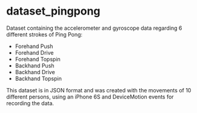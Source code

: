 # dataset_pingpong
Dataset containing the accelerometer and gyroscope data regarding 6 different strokes of Ping Pong:

- Forehand Push
- Forehand Drive
- Forehand Topspin
- Backhand Push
- Backhand Drive
- Backhand Topspin

This dataset is in JSON format and was created with the movements of 10 different persons, using an iPhone 6S and DeviceMotion events for recording the data.
